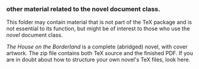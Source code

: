 
### other material related to the novel document class.

This folder may contain material that is not part of the TeX package and is not essential to its function, but might be of interest to those who use the *novel* document class.

*The House on the Borderland* is a complete (abridged) novel, with cover artwork. The zip file contains both TeX source and the finished PDF. If you are in doubt about how to structure your own novel's TeX files, look here.




